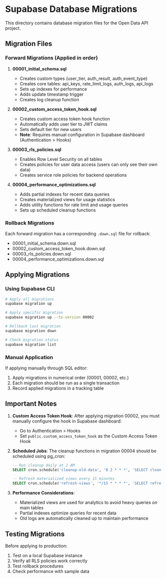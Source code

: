 # Supabase Database Migrations

This directory contains database migration files for the Open Data API project.

## Migration Files

### Forward Migrations (Applied in order)

1. **00001_initial_schema.sql**

   - Creates custom types (user_tier, auth_result, auth_event_type)
   - Creates core tables: api_keys, rate_limit_logs, auth_logs, api_logs
   - Sets up indexes for performance
   - Adds update timestamp trigger
   - Creates log cleanup function

2. **00002_custom_access_token_hook.sql**

   - Creates custom access token hook function
   - Automatically adds user tier to JWT claims
   - Sets default tier for new users
   - **Note**: Requires manual configuration in Supabase dashboard (Authentication > Hooks)

3. **00003_rls_policies.sql**

   - Enables Row Level Security on all tables
   - Creates policies for user data access (users can only see their own data)
   - Creates service role policies for backend operations

4. **00004_performance_optimizations.sql**
   - Adds partial indexes for recent data queries
   - Creates materialized views for usage statistics
   - Adds utility functions for rate limit and usage queries
   - Sets up scheduled cleanup functions

### Rollback Migrations

Each forward migration has a corresponding `.down.sql` file for rollback:

- 00001_initial_schema.down.sql
- 00002_custom_access_token_hook.down.sql
- 00003_rls_policies.down.sql
- 00004_performance_optimizations.down.sql

## Applying Migrations

### Using Supabase CLI

```bash
# Apply all migrations
supabase migration up

# Apply specific migration
supabase migration up --to-version 00002

# Rollback last migration
supabase migration down

# Check migration status
supabase migration list
```

### Manual Application

If applying manually through SQL editor:

1. Apply migrations in numerical order (00001, 00002, etc.)
2. Each migration should be run as a single transaction
3. Record applied migrations in a tracking table

## Important Notes

1. **Custom Access Token Hook**: After applying migration 00002, you must manually configure the hook in Supabase dashboard:

   - Go to Authentication > Hooks
   - Set `public.custom_access_token_hook` as the Custom Access Token Hook

2. **Scheduled Jobs**: The cleanup functions in migration 00004 should be scheduled using pg_cron:

   ```sql
   -- Run cleanup daily at 2 AM
   SELECT cron.schedule('cleanup-old-data', '0 2 * * *', 'SELECT cleanup_old_data()');

   -- Refresh materialized views every 15 minutes
   SELECT cron.schedule('refresh-views', '*/15 * * * *', 'SELECT refresh_materialized_views()');
   ```

3. **Performance Considerations**:
   - Materialized views are used for analytics to avoid heavy queries on main tables
   - Partial indexes optimize queries for recent data
   - Old logs are automatically cleaned up to maintain performance

## Testing Migrations

Before applying to production:

1. Test on a local Supabase instance
2. Verify all RLS policies work correctly
3. Test rollback procedures
4. Check performance with sample data
